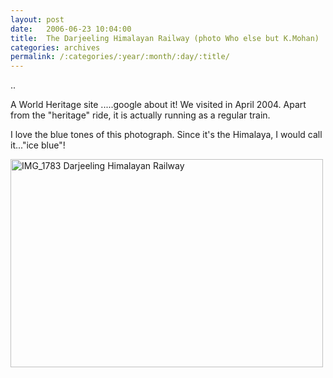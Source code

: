 ```yaml
---
layout: post
date:	2006-06-23 10:04:00
title:  The Darjeeling Himalayan Railway (photo Who else but K.Mohan)
categories: archives
permalink: /:categories/:year/:month/:day/:title/
---
```

..




A World Heritage site .....google about it! We visited in April 2004. Apart from the "heritage" ride, it is actually running as a regular train.


I love the blue tones of this photograph. Since it's the Himalaya, I would call it..."ice blue"!



<A title="Photo Sharing" href="http://www.flickr.com/photos/86494503@N00/172598743/"><IMG height=333 alt="IMG_1783 Darjeeling Himalayan Railway" src="http://static.flickr.com/52/172598743_a96317c144.jpg" width=500></A>
